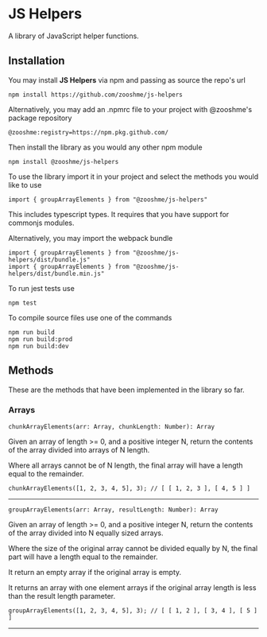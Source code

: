 # JS Helpers
A library of JavaScript helper functions. 

## Installation
You may install __JS Helpers__ via npm and passing as source the repo's url 
    
    npm install https://github.com/zooshme/js-helpers

Alternatively, you may add an .npmrc file to your project with @zooshme's package repository
    
    @zooshme:registry=https://npm.pkg.github.com/

Then install the library as you would any other npm module
    
    npm install @zooshme/js-helpers

To use the library import it in your project and select the methods you would like to use
    
    import { groupArrayElements } from "@zooshme/js-helpers"

This includes typescript types. It requires that you have support for commonjs modules. 

Alternatively, you may import the webpack bundle
    
    import { groupArrayElements } from "@zooshme/js-helpers/dist/bundle.js"
    import { groupArrayElements } from "@zooshme/js-helpers/dist/bundle.min.js"

To run jest tests use
    
    npm test

To compile source files use one of the commands
    
    npm run build
    npm run build:prod
    npm run build:dev

## Methods
These are the methods that have been implemented in the library so far.

### Arrays

    chunkArrayElements(arr: Array, chunkLength: Number): Array

Given an array of length >= 0, and a positive integer N, return the contents of the array divided into arrays of N length.

Where all arrays cannot be of N length, the final array will have a length equal to the remainder.

    chunkArrayElements([​1​, ​2​, ​3​, ​4,​ ​5​], ​3​); // [ [ 1, 2, 3 ], [ 4, 5 ] ]

---

    groupArrayElements(arr: Array, resultLength: Number): Array

Given an array of length >= 0, and a positive integer N, return the contents of the array divided into N equally sized arrays.

Where the size of the original array cannot be divided equally by N, the final part will have a length equal to the remainder.

It return an empty array if the original array is empty.

It returns an array with one element arrays if the original array length is less than the result length parameter.

    groupArrayElements([​1​, ​2​, ​3​, ​4,​ ​5​], ​3​); // [ [ 1, 2 ], [ 3, 4 ], [ 5 ] ]

---

    